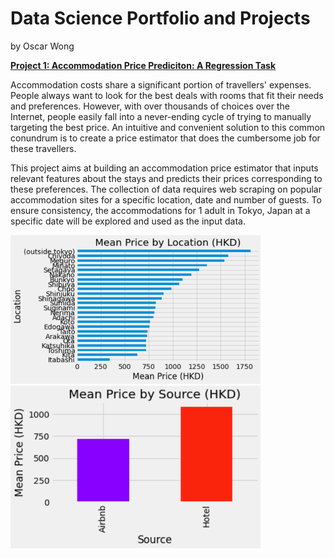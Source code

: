 # Data Science Portfolio and Projects

by Oscar Wong

[**Project 1: Accommodation Price Prediciton: A Regression Task**](https://github.com/oscardata963/Acccommodation-Price-Prediction.git)

Accommodation costs share a significant portion of travellers' expenses. People always want to look for the best deals with rooms that fit their needs and preferences. However, with over thousands of choices over the Internet, people easily fall into a never-ending cycle of trying to manually targeting the best price. An intuitive and convenient solution to this common conundrum is to create a price estimator that does the cumbersome job for these travellers.

This project aims at building an accommodation price estimator that inputs relevant features about the stays and predicts their prices corresponding to these preferences. The collection of data requires web scraping on popular accommodation sites for a specific location, date and number of guests. To ensure consistency, the accommodations for 1 adult in Tokyo, Japan at a specific date will be explored and used as the input data.

<img src="./images/location_bar.png" alt="drawing" width="400"/>
<img src="./images/source_bar.png" alt="drawing" width="400"/>
